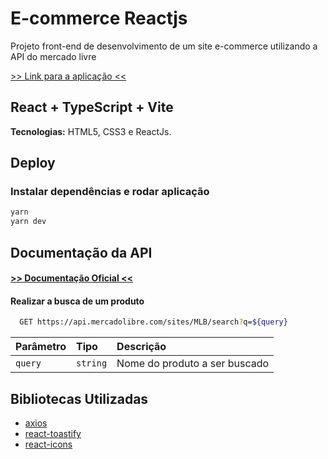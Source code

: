 # E-commerce Reactjs

Projeto front-end de desenvolvimento de um site e-commerce utilizando a API do mercado livre

[>> Link para a aplicação <<](https://e-commerce-reactjs-shopstore.netlify.app/)

## React + TypeScript + Vite

**Tecnologias:** HTML5, CSS3 e ReactJs.

## Deploy

### Instalar dependências e rodar aplicação

```bash
yarn
yarn dev
```

## Documentação da API

#### [>> Documentação Oficial <<](https://developers.mercadolivre.com.br/pt_br/itens-e-buscas)

#### Realizar a busca de um produto

```bash
  GET https://api.mercadolibre.com/sites/MLB/search?q=${query}
```

| Parâmetro | Tipo     | Descrição                     |
| :-------- | :------- | :---------------------------- |
| `query`   | `string` | Nome do produto a ser buscado |

## Bibliotecas Utilizadas

- [axios](https://axios-http.com/ptbr/docs/intro)
- [react-toastify](https://fkhadra.github.io/react-toastify/introduction/)
- [react-icons](https://react-icons.github.io/react-icons/)

